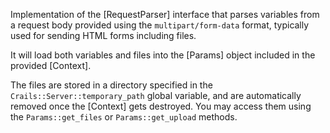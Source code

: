 Implementation of the [RequestParser] interface that parses variables from a request body provided using the `multipart/form-data` format, typically used for sending HTML forms including files.

It will load both variables and files into the [Params] object included in the provided [Context].

The files are stored in a directory specified in the `Crails::Server::temporary_path` global variable, and are automatically removed once the [Context] gets destroyed. You may access them using the `Params::get_files` or `Params::get_upload` methods.

